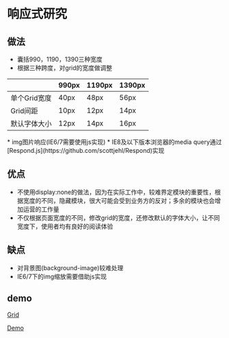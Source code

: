 # 响应式研究

## 做法
* 囊括990，1190，1390三种宽度
* 根据三种跨度，对grid的宽度做调整

<table>
	<thead>
		<th></th>
		<th>990px</th>
		<th>1190px</th>
		<th>1390px</th>
	</thead>
	<tbody>
    	<tr>
        	<td>单个Grid宽度</td>
        	<td>40px</td>
	        <td>48px</td>
    	    <td>56px</td>
	    </tr>
    	<tr>
        	<td>Grid间距</td>
	        <td>10px</td>
    	    <td>12px</td>
        	<td>14px</td>
	    </tr>
	    <tr>
        	<td>默认字体大小</td>
	        <td>12px</td>
    	    <td>14px</td>
        	<td>16px</td>
	    </tr>
    </tbody>
</table>
* img图片响应(IE6/7需要使用js实现)
* IE8及以下版本浏览器的media query通过[Respond.js](https://github.com/scottjehl/Respond)实现

## 优点
* 不使用display:none的做法，因为在实际工作中，较难界定模块的重要性，根据宽度的不同，隐藏模块，很大可能会受到业务方的反对；多余的模块也会增加运营的工作量
* 不仅根据页面宽度的不同，修改grid的宽度，还修改默认的字体大小，让不同宽度下，使用者均有良好的阅读体验

## 缺点
* 对背景图(background-image)较难处理
* IE6/7下的img缩放需要借助js实现


## demo
[Grid](http://sjpsega.github.io/responsive-demo/html/grid.html)

[Demo](http://sjpsega.github.io/responsive-demo/html/demo.html)